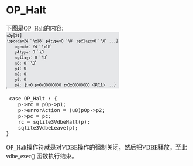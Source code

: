 # OP_Halt
<font face="微软雅黑" size="3px">

下图是OP_Halt的内容:  
![]( 4-5-35.jpg)
```
 case OP_Halt : {
	p->rc = pOp->p1;
  	p->errorAction = (u8)pOp->p2;
  	p->pc = pc;
	rc = sqlite3VdbeHalt(p);
	sqlite3VdbeLeave(p);
}
```
OP_Halt操作符就是对VDBE操作的强制关闭，然后把VDBE释放。至此vdbe_exec() 函数执行结束。
